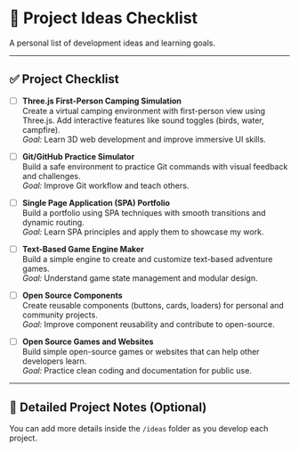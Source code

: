 # 🚀 Project Ideas Checklist

A personal list of development ideas and learning goals.

---

## ✅ Project Checklist

- [ ] **Three.js First-Person Camping Simulation**  
  Create a virtual camping environment with first-person view using Three.js. Add interactive features like sound toggles (birds, water, campfire).  
  _Goal:_ Learn 3D web development and improve immersive UI skills.

- [ ] **Git/GitHub Practice Simulator**  
  Build a safe environment to practice Git commands with visual feedback and challenges.  
  _Goal:_ Improve Git workflow and teach others.

- [ ] **Single Page Application (SPA) Portfolio**  
  Build a portfolio using SPA techniques with smooth transitions and dynamic routing.  
  _Goal:_ Learn SPA principles and apply them to showcase my work.

- [ ] **Text-Based Game Engine Maker**  
  Build a simple engine to create and customize text-based adventure games.  
  _Goal:_ Understand game state management and modular design.

- [ ] **Open Source Components**  
  Create reusable components (buttons, cards, loaders) for personal and community projects.  
  _Goal:_ Improve component reusability and contribute to open-source.

- [ ] **Open Source Games and Websites**  
  Build simple open-source games or websites that can help other developers learn.  
  _Goal:_ Practice clean coding and documentation for public use.

---

## 📂 Detailed Project Notes (Optional)

You can add more details inside the `/ideas` folder as you develop each project.
